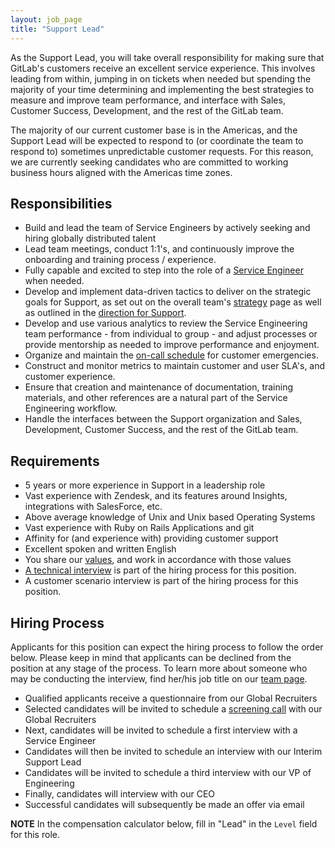 ```yaml
---
layout: job_page
title: "Support Lead"
---
```


As the Support Lead, you will take overall responsibility for making sure that GitLab's customers receive an excellent service experience. This involves leading from within, jumping in on tickets when needed but spending the majority of your time determining and implementing the best strategies to measure and improve team performance, and interface with Sales, Customer Success, Development, and the rest of the GitLab team.

The majority of our current customer base is in the Americas, and the Support Lead will be expected to respond to (or coordinate the team to respond to) sometimes unpredictable customer requests. For this reason, we are currently seeking candidates who are committed to working business hours aligned with the Americas time zones.


## Responsibilities

- Build and lead the team of Service Engineers by actively seeking and hiring globally distributed talent
- Lead team meetings, conduct 1:1's, and continuously improve the onboarding and training process / experience.
- Fully capable and excited to step into the role of a [Service Engineer](https://about.gitlab.com/jobs/service-engineer) when needed.
- Develop and implement data-driven tactics to deliver on the strategic goals for Support, as set out on the overall team's [strategy](https://about.gitlab.com/strategy/) page as well as outlined in the [direction for Support](https://about.gitlab.com/handbook/support/#support-direction).
- Develop and use various analytics to review the Service Engineering team performance - from individual to group - and adjust processes or provide mentorship as needed to improve performance and enjoyment.
- Organize and maintain the [on-call schedule](https://about.gitlab.com/handbook/on-call/) for customer emergencies.
- Construct and monitor metrics to maintain customer and user SLA's, and customer experience.
- Ensure that creation and maintenance of documentation, training materials, and other references are a natural part of the Service Engineering workflow.
- Handle the interfaces between the Support organization and Sales, Development, Customer Success, and the rest of the GitLab team.

## Requirements

- 5 years or more experience in Support in a leadership role
- Vast experience with Zendesk, and its features around Insights, integrations with SalesForce, etc.
- Above average knowledge of Unix and Unix based Operating Systems
- Vast experience with Ruby on Rails Applications and git
- Affinity for (and experience with) providing customer support
- Excellent spoken and written English
- You share our [values](/handbook/values), and work in accordance with those values
- [A technical interview](/jobs/#technical-interview) is part of the hiring process for this position.
- A customer scenario interview is part of the hiring process for this position.

## Hiring Process

Applicants for this position can expect the hiring process to follow the order below. Please keep in mind that applicants can be declined from the position at any stage of the process. To learn more about someone who may be conducting the interview, find her/his job title on our [team page](/team).

* Qualified applicants receive a questionnaire from our Global Recruiters
* Selected candidates will be invited to schedule a [screening call](/handbook/hiring/#screening-call) with our Global Recruiters
* Next, candidates will be invited to schedule a first interview with a Service Engineer
* Candidates will then be invited to schedule an interview with our Interim Support Lead
* Candidates will be invited to schedule a third interview with our VP of Engineering
* Finally, candidates will interview with our CEO
* Successful candidates will subsequently be made an offer via email



**NOTE** In the compensation calculator below, fill in "Lead" in the `Level` field for this role.
